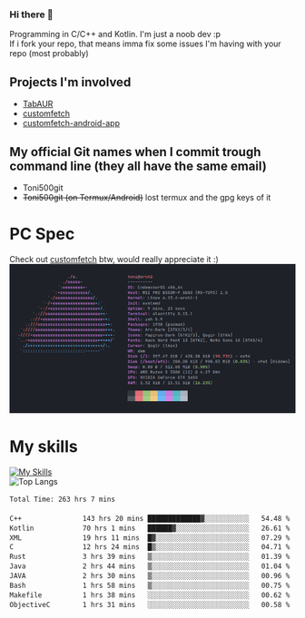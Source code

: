 ### Hi there 👋

Programming in C/C++ and Kotlin. I'm just a noob dev :p\
If i fork your repo, that means imma fix some issues I'm having with your repo (most probably)

## Projects I'm involved
 - [TabAUR](https://github.com/BurntRanch/TabAUR)
 - [customfetch](https://github.com/Toni500github/customfetch)
 - [customfetch-android-app](https://github.com/Toni500github/customfetch-android-app)

## My official Git names when I commit trough command line (they all have the same email)
* Toni500git
* ~~Toni500git (on Termux/Android)~~ lost termux and the gpg keys of it

# PC Spec
Check out [customfetch](https://github.com/Toni500github/customfetch) btw, would really appreciate it :)
![screenshot.png](https://github.com/Toni500github/customfetch/raw/main/screenshot.png)

# My skills
[![My Skills](https://skillicons.dev/icons?i=cpp,bash,kotlin,androidstudio,arch,linux&theme=light)](https://skillicons.dev)\
![Top Langs](https://github-readme-stats.vercel.app/api/top-langs/?username=Toni500github&layout=compact)

<!--START_SECTION:waka-->

```txt
Total Time: 263 hrs 7 mins

C++               143 hrs 20 mins █████████████▓░░░░░░░░░░░   54.48 %
Kotlin            70 hrs 1 mins   ██████▓░░░░░░░░░░░░░░░░░░   26.61 %
XML               19 hrs 11 mins  █▓░░░░░░░░░░░░░░░░░░░░░░░   07.29 %
C                 12 hrs 24 mins  █▒░░░░░░░░░░░░░░░░░░░░░░░   04.71 %
Rust              3 hrs 39 mins   ▒░░░░░░░░░░░░░░░░░░░░░░░░   01.39 %
Java              2 hrs 44 mins   ▒░░░░░░░░░░░░░░░░░░░░░░░░   01.04 %
JAVA              2 hrs 30 mins   ▒░░░░░░░░░░░░░░░░░░░░░░░░   00.96 %
Bash              1 hrs 58 mins   ▒░░░░░░░░░░░░░░░░░░░░░░░░   00.75 %
Makefile          1 hrs 38 mins   ░░░░░░░░░░░░░░░░░░░░░░░░░   00.62 %
ObjectiveC        1 hrs 31 mins   ░░░░░░░░░░░░░░░░░░░░░░░░░   00.58 %
```

<!--END_SECTION:waka-->
